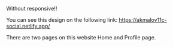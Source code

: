 Without responsive!!

You can see this design on the following link: https://akmalov11c-social.netlify.app/

There are two pages on this website Home and Profile page.
